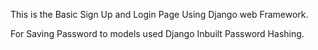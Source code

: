 This is the Basic Sign Up and Login Page Using Django web Framework.

For Saving Password to models used Django Inbuilt Password Hashing.
